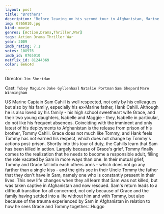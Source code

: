 ```yaml
---
layout: post
title: "Brothers"
description: "Before leaving on his second tour in Afghanistan, Marine Captain Sam Cahill, a leader, an athlete, a good husband and father, welcomes his screw-up brother Tommy home from prison. He'd robbed a bank. In country, Sam's helicopter is shot down and all are presumed dead. Back home, while Sam wastes away as a prisoner in a remote encampment, Tommy tries to take care of the widow and her two children. While imprisoned, Sam experiences horrors unbearable, so when he's rescued a.."
img: 0765010.jpg
kind: movie
genres: [Action,Drama,Thriller,War]
tags: Action Drama Thriller War 
year: 2009
imdb_rating: 7.1
votes: 108976
imdb_id: 0765010
netflix_id: 81244369
color: ee6c4d
---
```

Director: `Jim Sheridan`  

Cast: `Tobey Maguire` `Jake Gyllenhaal` `Natalie Portman` `Sam Shepard` `Mare Winningham` 

US Marine Captain Sam Cahill is well respected, not only by his colleagues but also by his family, especially his ex-Marine father, Hank Cahill. Although he is also loved by his family - his high school sweetheart wife Grace, and their two young daughters, Isabelle and Maggie - they, Isabelle in particular, do not like his frequent absences. Coinciding with the imminent and only latest of his deployments to Afghanistan is the release from prison of his brother, Tommy Cahill. Grace does not much like Tommy, and Hank feels Tommy has not earned his respect, which does not change by Tommy's actions post-prison. Shortly into this tour of duty, the Cahills learn that Sam has been killed in action. Largely because of Grace's grief, Tommy finally comes to the realization that he needs to become a responsible adult, filling the role vacated by Sam in more ways than one. In their mutual grief, Tommy and Grace fall into each others arms - which does not go any farther than a single kiss - and the girls see in their Uncle Tommy the father that they don't have in Sam, namely one who is constantly present in their lives. This new life changes when they all learn that Sam was not killed, but was taken captive in Afghanistan and now rescued. Sam's return leads to a difficult transition for all concerned, not only because of Grace and the family having settled into a life without him and with Tommy, but also because of the trauma experienced by Sam in Afghanistan in relation to how he sees Grace and Tommy together.::Huggo